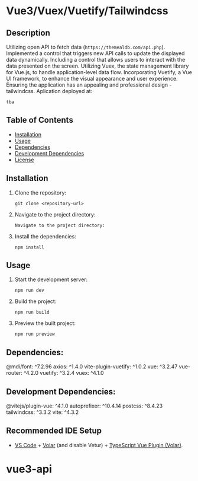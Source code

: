 # Vue3/Vuex/Vuetify/Tailwindcss

## Description

Utilizing open API to fetch data (`https://themealdb.com/api.php`).
Implemented a control that triggers new API calls to update the displayed data dynamically.
Including a control that allows users to interact with the data presented on the screen.
Utilizing Vuex, the state management library for Vue.js, to handle application-level data flow.
Incorporating Vuetify, a Vue UI framework, to enhance the visual appearance and user experience.
Ensuring the application has an appealing and professional design - tailwindcss.
Aplication deployed at:

```
tba
```

## Table of Contents

- [Installation](#installation)
- [Usage](#usage)
- [Dependencies](#dependencies)
- [Development Dependencies](#development-dependencies)
- [License](#license)

## Installation

1. Clone the repository:

   ```
   git clone <repository-url>
   ```

2. Navigate to the project directory:

   ```
   Navigate to the project directory:
   ```

3. Install the dependencies:

   ```
   npm install
   ```

## Usage

1. Start the development server:

   ```
   npm run dev
   ```

2. Build the project:

   ```
   npm run build
   ```

3. Preview the built project:

   ```
   npm run preview
   ```

## Dependencies:

@mdi/font: ^7.2.96
axios: ^1.4.0
vite-plugin-vuetify: ^1.0.2
vue: ^3.2.47
vue-router: ^4.2.0
vuetify: ^3.2.4
vuex: ^4.1.0

## Development Dependencies:

@vitejs/plugin-vue: ^4.1.0
autoprefixer: ^10.4.14
postcss: ^8.4.23
tailwindcss: ^3.3.2
vite: ^4.3.2

## Recommended IDE Setup

- [VS Code](https://code.visualstudio.com/) + [Volar](https://marketplace.visualstudio.com/items?itemName=Vue.volar) (and disable Vetur) + [TypeScript Vue Plugin (Volar)](https://marketplace.visualstudio.com/items?itemName=Vue.vscode-typescript-vue-plugin).

# vue3-api
